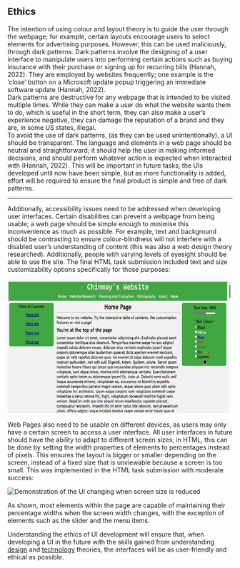 Ethics
---
The intention of using colour and layout theory is to guide the user through the webpage; for example, certain layouts encourage users to select elements for advertising purposes. However, this can be used maliciously, through dark patterns. Dark patterns involve the designing of a user interface to manipulate users into performing certain actions such as buying insurance with their purchase or signing up for recurring bills (Hannah, 2022). They are employed by websites frequently; one example is the ‘close’ button on a Microsoft update popup triggering an immediate software update (Hannah, 2022).  
Dark patterns are destructive for any webpage that is intended to be visited multiple times.  While they can make a user do what the website wants them to do, which is useful in the short term, they can also make a user’s experience negative, they can damage the reputation of a brand and they are, in some US states, illegal.  
To avoid the use of dark patterns, (as they can be used unintentionally), a UI should be transparent. The language and elements in a web page should be neutral and straightforward; it should help the user in making informed decisions, and should perform whatever action is expected when interacted with (Hannah, 2022). This will be important in future tasks; the UIs developed until now have been simple, but as more functionality is added, effort will be required to ensure the final product is simple and free of dark patterns.
___

Additionally, accessibility issues need to be addressed when developing user interfaces. Certain disabilities can prevent a webpage from being usable; a web page should be simple enough to minimise this inconvenience as much as possible. For example, text and background should be contrasting to ensure colour-blindness will not interfere with a disabled user’s understanding of content (this was also a web design theory researched). Additionally, people with varying levels of eyesight should be able to use the site. The final HTML task submission included text and size customizability options specifically for those purposes: 

<img src="Resources/textCustomize.gif" width="500" height="300" alt="Demonstration of the text and colour changing properties of the final assessment piece">

Web Pages also need to be usable on different devices, as users may only have a certain screen to access a user interface. All user interfaces in future should have the ability to adapt to different screen sizes; in HTML, this can be done by setting the width properties of elements to percentages instead of pixels. This ensures the layout is bigger or smaller depending on the screen, instead of a fixed size that is unviewable because a screen is too small. This was implemented in the HTML task submission with moderate success:

<img src="Resources/adaptability.gif" width="500" height="300" alt="Demonstration of the UI changing when screen size is reduced">

As shown, most elements within the page are capable of maintaining their percentage widths when the screen width changes, with the exception of elements such as the slider and the menu items.

Understanding the ethics of UI development will ensure that, when developing a UI in the future with the skills gained from understanding [design](/UI%20Design%20And%20Layout/UIDesignAndLayout.md) and [technology](/Technologies/Html%20Knowledge.md) theories, the interfaces will be as user-friendly and ethical as possible. 